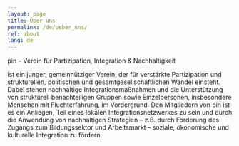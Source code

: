 ```yaml
---
layout: page
title: Über uns
permalink: /de/ueber_uns/
ref: about
lang: de
---
```


pin – Verein für Partizipation, Integration & Nachhaltigkeit

ist ein junger, gemeinnütziger Verein, der für verstärkte Partizipation und strukturellen, politischen und gesamtgesellschaftlichen Wandel einsteht. Dabei stehen nachhaltige Integrationsmaßnahmen und die Unterstützung von strukturell benachteiligen Gruppen sowie Einzelpersonen, insbesondere Menschen mit Fluchterfahrung, im Vordergrund. Den Mitgliedern von pin ist es ein Anliegen, Teil eines lokalen Integrationsnetzwerkes zu sein und durch die Anwendung von nachhaltigen Strategien – z.B. durch Förderung des Zugangs zum Bildungssektor und Arbeitsmarkt – soziale, ökonomische und kulturelle Integration zu fördern.
